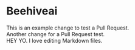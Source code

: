 # Beehiveai

This is an example change to test a Pull Request.  
Another change for a Pull Request test.  
HEY YO.
I love editing Markdown files.  